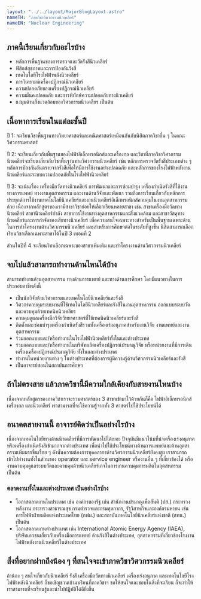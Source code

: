```yaml
---
layout: "../../layout/MajorBlogLayout.astro"
nameTH: "ภาควิชาวิศวกรรมนิวเคลียร์"
nameEN: "Nuclear Engineering"
---
```



## ภาคนี้เรียนเกี่ยวกับอะไรบ้าง
- หลักการพื้นฐานของการตรวจและวัดรังสีนิวเคลียร์
- ฟิสิกส์สุขภาพและการป้องกันรังสี
- เทคโนโลยีโรงไฟฟ้าพลังนิวเคลียร์
- การวิเคราะห์เครื่องปฏิกรณ์นิวเคลียร์
- ความปลอดภัยของเครื่องปฏิกรณ์นิวเคลียร์
- ความมั่นคงปลอดภัย และการพิทักษ์ความปลอดภัยทางนิวเคลียร์
- แง่มุมด้านสิ่งแวดล้อมของวิศวกรรมนิวเคลียร
เป็นต้น


## เนื้อหาการเรียนในแต่ละชั้นปี
ปี 1:  จะเรียนวิชาพื้นฐานทางวิทยาศาสตร์และคณิตศาสตร์เหมือนกันกับนิสิตภาควิชาอื่น ๆ ในคณะวิศวกรรมศาสตร์

ปี 2:  จะเรียนเกี่ยวกับพื้นฐานของไฟฟ้าอิเล็กทรอนิกส์และเครื่องกล และวิชาที่ภาควิชาวิศวกรรมนิวเคลียร์จะเรียนเกี่ยวกับวิชาพื้นฐานทางวิศวกรรมนิวเคลียร์ เช่น หลักการตรวจวัดรังสีประเภทต่าง ๆ  หลักการป้องกันอันตรายจากรังสีเพื่อให้มีการใช้งานอย่างปลอดภัย  และหลักการของโรงไฟฟ้าพลังงานนิวเคลียร์และระบบความปลอดภัยในโรงไฟฟ้านิวเคลียร์

ปี 3: จะเน้นเรื่อง เครื่องมือวัดทางนิวเคลียร์  การพัฒนาและการซ่อมบำรุง   เครื่องกำเนิดรังสีที่ใช้งานทางการแพทย์ ทางงานอุตสาหกรรม  และงานด้านวิจัยและพัฒนา  รวมถึงการเรียนเกี่ยวกับหลักการประยุกต์การใช้งานเทคโนโลยีนิวเคลียร์และงานนิวเคลียร์อิเล็กทรอนิกส์ควบคุมในงานอุตสาหกรรมด้วย เนื่องจากหลักสูตรของเรามีสาขาวิชาย่อยให้เลือกเรียนหลายสาขา เช่น สาขาเครื่องมือวัดทางนิวเคลียร์ สาขานิวเคลียร์กำลัง สาขาการใช้งานทางอุตสาหกรรมและสิ่งแวดล้อม  และสาขาวัสดุทางนิวเคลียร์และการกำจัดของเสียทางนิวเคลียร์ เพื่อความสนใจเฉพาะทางสำหรับเป็นพื้นฐานเฉพาะด้านในการทำโครงงานด้านวิศวกรรมนิวเคลียร์  และสำหรับการศึกษาต่อในระดับที่สูงขึ้น นิสิตสามารถเลือกเรียนวิชาเลือกเฉพาะสาขาได้ในปี 3 เทอมที่ 2

ส่วนในปีที่ 4 จะเรียนวิชาเลือกเฉพาะของสาขาเพิ่มเติม และทำโครงงานด้านวิศวกรรมนิวเคลียร์  


## จบไปแล้วสามารถทำงานด้านไหนได้บ้าง
สามารถทำงานด้านอุตสาหกรรม ทางด้านการแพทย์ และทางด้านการศึกษา โดยมีแนวทางในการประกอบอาชีพดังนี้

- เป็นนักวิจัยด้านวิศวกรรมและเทคโนโลยีนิวเคลียร์และรังสี
- วิศวกรควบคุมระบบงานที่ใช้เทคโนโลยีนิวเคลียร์และรังสีในงานอุตสาหกรรม
ออกแบบระบบวัดและควบคุมด้วยเทคนิคนิวเคลียร
- ควบคุมดูแลเครื่องมือวิจัยวิทยาศาสตร์ที่ใช้เทคนิคนิวเคลียร์และรังสี
- ติดตั้งและซ่อมบำรุงเครื่องกำเนิดรังสีรวมทั้งเครื่องเร่งอนุภาคสำหรับงานวิจัย งานแพทย์และงานอุตสาหกรรม
- ร่วมออกแบบและ/หรือทำงานในโรงไฟฟ้านิวเคลียร์ทั้งในและต่างประเทศ
- ร่วมออกแบบและ/หรือทำงานในบริษัทผลิตเครื่องปฏิกรณ์ปรมาณูวิจัย หรือหน่วยงานที่มีการเดินเครื่องเครื่องปฏิกรณ์ปรมาณูวิจัย ทั้งในและต่างประเทศ
- ทำงานในหน่วยงานต่าง ๆ ในต่างประเทศที่ต้องการผู้มีความรู้ด้านวิศวกรรมนิวเคลียร์และรังสี
- เป็นอาจารย์สอนในสถาบันการศึกษา


## ถ้าไม่ตรงสาย แล้วภาควิชานี้มีความใกล้เคียงกับสายงานไหนบ้าง
เนื่องจากหลักสูตรของภาควิชาเราจะรวมศาสตร์ของ 3 สาขาเข้ามาไว้ด้วยกันก็คือ ไฟฟ้าอิเล็กทรอนิกส์ เครื่องกล และนิวเคลียร์ เราสามารถที่จะใช้ความรู้จากทั้ง 3 ศาสตร์ไปใช้ประโยชน์ได้


## อนาคตสายงานนี้ อาจารย์คิดว่าเป็นอย่างไรบ้าง
เนื่องจากเทคโนโลยีทางด้านนิวเคลียร์ที่มีการพัฒนาไปได้เยอะ ปัจจุบันมีแนวโน้มที่นำเครื่องเร่งอนุภาคหรือเครื่องกำเนิดรังสีเข้ามากจากต่างประเทศ เพื่อนำไปใช้ประโยชน์ทางด้านการแพทย์และด้านอุตสากรรมเพิ่มมากขึ้นเรื่อย ๆ ดังนั้นความต้องการบุคคลากรด้านวิศวกรรมนิวเคลียร์ยังคงสูง เราสามารถเข้าไปทำงานทั้งในส่วนของ operator และ service engineer หรืองานอื่น ๆ ที่เกี่ยวข้องได้ หรืองานควบคุมดูแลระบบวัดและควบคุมด้วยนิวเคลียร์เกจในการงานควบคุมการผลิตในอุตสหกรรม เป็นต้น

### ตลาดงานทั้งในและต่างประเทศ เป็นอย่างไรบ้าง
- โอกาสตลาดงานในประเทศ เช่น องค์กรของรัฐ เช่น สำนักงานปรมาณูเพื่อสันติ (ปส.) กระทรวงพลังงาน กระทรวงสาธารณสุข กรมตำรวจและกรมศุลกากร, รัฐวิสาหกิจและองค์กรมหาชน เช่น การไฟฟ้าฝ่ายผลิตแห่งประเทศไทย (กฟผ.) และสถาบันเทคโนโลยีนิวเคลียร์แห่งชาติ (สทน.) เป็นต้น
- โอกาสตลาดงานต่างประเทศ เช่น International Atomic Energy Agency (IAEA), บริษัทเอกชนเกี่ยวกับเครื่องมือการแพทย์ ด้านรังสีในต่างประเทศ, อุตสาหกรรมที่เกี่ยวข้องโรงงานไฟฟ้าพลังงานนิวเคลียร์ในต่างประเทศ


## สิ่งที่อยากฝากถึงน้อง ๆ ที่สนใจจะเข้าภาควิชาวิศวกรรมนิวเคลียร์
ถ้าน้อง ๆ สนใจเกี่ยวกับนิวเคลียร์ รังสี เครื่องมือวัดทางนิวเคลียร์ เครื่องเร่งอนุภาค และเทคโนโลยีโรงไฟฟ้าพลังนิวเคลียร์ ก็ขอเชิญชวนเข้ามาเรียนที่ภาควิชาฯ ขอให้สนใจและชอบในสิ่งที่จะเรียน ก็จะทำให้เราสามารถที่จะเรียนรู้และนำไปปฏิบัติได้ดียิ่งขึ้น